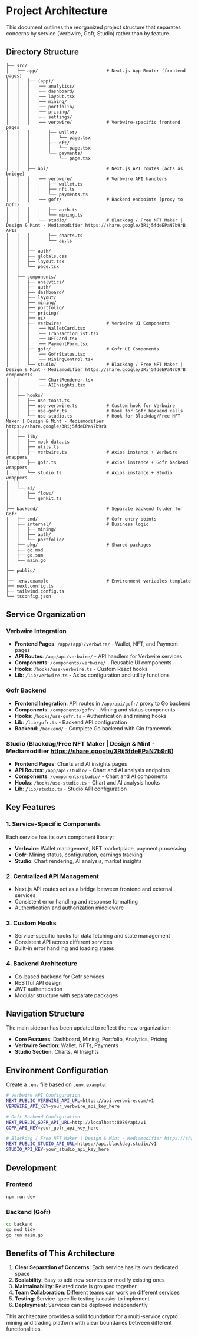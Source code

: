 # Project Architecture

This document outlines the reorganized project structure that separates concerns by service (Verbwire, Gofr, Studio) rather than by feature.

## Directory Structure

```
├── src/
│   ├── app/                          # Next.js App Router (frontend pages)
│   │   ├── (app)/
│   │   │   ├── analytics/
│   │   │   ├── dashboard/
│   │   │   ├── layout.tsx
│   │   │   ├── mining/
│   │   │   ├── portfolio/
│   │   │   ├── pricing/
│   │   │   ├── settings/
│   │   │   └── verbwire/             # Verbwire-specific frontend pages
│   │   │       ├── wallet/
│   │   │       │   └── page.tsx
│   │   │       ├── nft/
│   │   │       │   └── page.tsx
│   │   │       └── payments/
│   │   │           └── page.tsx
│   │   │
│   │   ├── api/                      # Next.js API routes (acts as bridge)
│   │   │   ├── verbwire/             # Verbwire API handlers
│   │   │   │   ├── wallet.ts
│   │   │   │   ├── nft.ts
│   │   │   │   └── payments.ts
│   │   │   ├── gofr/                 # Backend endpoints (proxy to Gofr)
│   │   │   │   ├── auth.ts
│   │   │   │   └── mining.ts
│   │   │   └── studio/               # Blackdag / Free NFT Maker | Design & Mint - Mediamodifier https://share.google/3Rij5fdeEPaN7b9rB APIs
│   │   │       ├── charts.ts
│   │   │       └── ai.ts
│   │   │
│   │   ├── auth/
│   │   ├── globals.css
│   │   ├── layout.tsx
│   │   └── page.tsx
│   │
│   ├── components/
│   │   ├── analytics/
│   │   ├── auth/
│   │   ├── dashboard/
│   │   ├── layout/
│   │   ├── mining/
│   │   ├── portfolio/
│   │   ├── pricing/
│   │   ├── ui/
│   │   ├── verbwire/                 # Verbwire UI Components
│   │   │   ├── WalletCard.tsx
│   │   │   ├── TransactionList.tsx
│   │   │   ├── NFTCard.tsx
│   │   │   └── PaymentForm.tsx
│   │   ├── gofr/                     # Gofr UI Components
│   │   │   ├── GofrStatus.tsx
│   │   │   └── MiningControl.tsx
│   │   └── studio/                   # Blackdag / Free NFT Maker | Design & Mint - Mediamodifier https://share.google/3Rij5fdeEPaN7b9rB components
│   │       ├── ChartRenderer.tsx
│   │       └── AIInsights.tsx
│   │
│   ├── hooks/
│   │   ├── use-toast.ts
│   │   ├── use-verbwire.ts           # Custom hook for Verbwire
│   │   ├── use-gofr.ts               # Hook for Gofr backend calls
│   │   └── use-studio.ts             # Hook for Blackdag/Free NFT Maker | Design & Mint - Mediamodifier https://share.google/3Rij5fdeEPaN7b9rB
│   │
│   ├── lib/
│   │   ├── mock-data.ts
│   │   ├── utils.ts
│   │   ├── verbwire.ts               # Axios instance + Verbwire wrappers
│   │   ├── gofr.ts                   # Axios instance + Gofr backend wrappers
│   │   └── studio.ts                 # Axios instance + Studio wrappers
│   │
│   └── ai/
│       ├── flows/
│       └── genkit.ts
│
├── backend/                          # Separate backend folder for Gofr
│   ├── cmd/                          # Gofr entry points
│   ├── internal/                     # Business logic
│   │   ├── mining/
│   │   ├── auth/
│   │   └── portfolio/
│   ├── pkg/                          # Shared packages
│   ├── go.mod
│   ├── go.sum
│   └── main.go
│
├── public/
│
├── .env.example                      # Environment variables template
├── next.config.ts
├── tailwind.config.ts
└── tsconfig.json
```

## Service Organization

### Verbwire Integration
- **Frontend Pages**: `/app/(app)/verbwire/` - Wallet, NFT, and Payment pages
- **API Routes**: `/app/api/verbwire/` - API handlers for Verbwire services
- **Components**: `/components/verbwire/` - Reusable UI components
- **Hooks**: `/hooks/use-verbwire.ts` - Custom React hooks
- **Lib**: `/lib/verbwire.ts` - Axios configuration and utility functions

### Gofr Backend
- **Frontend Integration**: API routes in `/app/api/gofr/` proxy to Go backend
- **Components**: `/components/gofr/` - Mining and status components
- **Hooks**: `/hooks/use-gofr.ts` - Authentication and mining hooks
- **Lib**: `/lib/gofr.ts` - Backend API configuration
- **Backend**: `/backend/` - Complete Go backend with Gin framework

### Studio (Blackdag/Free NFT Maker | Design & Mint - Mediamodifier https://share.google/3Rij5fdeEPaN7b9rB)
- **Frontend Pages**: Charts and AI insights pages
- **API Routes**: `/app/api/studio/` - Chart and AI analysis endpoints
- **Components**: `/components/studio/` - Chart and AI components
- **Hooks**: `/hooks/use-studio.ts` - Chart and AI analysis hooks
- **Lib**: `/lib/studio.ts` - Studio API configuration

## Key Features

### 1. Service-Specific Components
Each service has its own component library:
- **Verbwire**: Wallet management, NFT marketplace, payment processing
- **Gofr**: Mining status, configuration, earnings tracking
- **Studio**: Chart rendering, AI analysis, market insights

### 2. Centralized API Management
- Next.js API routes act as a bridge between frontend and external services
- Consistent error handling and response formatting
- Authentication and authorization middleware

### 3. Custom Hooks
- Service-specific hooks for data fetching and state management
- Consistent API across different services
- Built-in error handling and loading states

### 4. Backend Architecture
- Go-based backend for Gofr services
- RESTful API design
- JWT authentication
- Modular structure with separate packages

## Navigation Structure

The main sidebar has been updated to reflect the new organization:
- **Core Features**: Dashboard, Mining, Portfolio, Analytics, Pricing
- **Verbwire Section**: Wallet, NFTs, Payments
- **Studio Section**: Charts, AI Insights

## Environment Configuration

Create a `.env` file based on `.env.example`:
```bash
# Verbwire API Configuration
NEXT_PUBLIC_VERBWIRE_API_URL=https://api.verbwire.com/v1
VERBWIRE_API_KEY=your_verbwire_api_key_here

# Gofr Backend Configuration
NEXT_PUBLIC_GOFR_API_URL=http://localhost:8080/api/v1
GOFR_API_KEY=your_gofr_api_key_here

# Blackdag / Free NFT Maker | Design & Mint - Mediamodifier https://share.google/3Rij5fdeEPaN7b9rB API Configuration
NEXT_PUBLIC_STUDIO_API_URL=https://api.blackdag.studio/v1
STUDIO_API_KEY=your_studio_api_key_here
```

## Development

### Frontend
```bash
npm run dev
```

### Backend (Gofr)
```bash
cd backend
go mod tidy
go run main.go
```

## Benefits of This Architecture

1. **Clear Separation of Concerns**: Each service has its own dedicated space
2. **Scalability**: Easy to add new services or modify existing ones
3. **Maintainability**: Related code is grouped together
4. **Team Collaboration**: Different teams can work on different services
5. **Testing**: Service-specific testing is easier to implement
6. **Deployment**: Services can be deployed independently

This architecture provides a solid foundation for a multi-service crypto mining and trading platform with clear boundaries between different functionalities.
